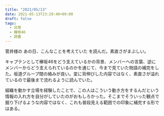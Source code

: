```yaml
---
title: "2021/05/13"
date: 2021-05-13T23:29:40+09:00
draft: false
tags:
  - 日常
  - 欅坂46
  - 読書
---
```


菅井様の あの日、こんなことを考えていた を読んだ。素直さがまぶしい。

キャプテンとして欅坂46をどう支えているかの背景、メンバーへの言葉、逆にメンバーからどう支えられているのかを通じて、今まで見ていた物語の補完をした。坂道グループ間の絡みが良い。変に背伸びした内容ではなく、素直さが溢れているので最後まで流れるように読んでいた。

組織を動かす立場を経験したことで、この人はこういう動き方をするんだという情報の入れ方を自分がしていたのがおもしろかった。そこまでそういった観点で掘り下げるような内容ではなく、これも普段見える範囲での印象に補完する形ではある。
